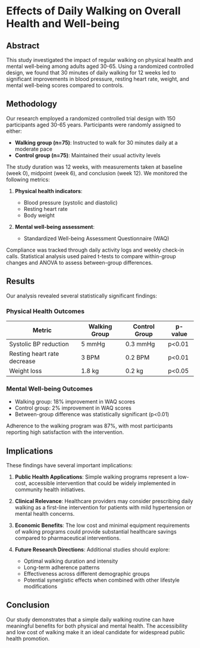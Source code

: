 # Effects of Daily Walking on Overall Health and Well-being

## Abstract

This study investigated the impact of regular walking on physical health and mental well-being among adults aged 30-65. Using a randomized controlled design, we found that 30 minutes of daily walking for 12 weeks led to significant improvements in blood pressure, resting heart rate, weight, and mental well-being scores compared to controls.

## Methodology

Our research employed a randomized controlled trial design with 150 participants aged 30-65 years. Participants were randomly assigned to either:

- **Walking group (n=75)**: Instructed to walk for 30 minutes daily at a moderate pace
- **Control group (n=75)**: Maintained their usual activity levels

The study duration was 12 weeks, with measurements taken at baseline (week 0), midpoint (week 6), and conclusion (week 12). We monitored the following metrics:

1. **Physical health indicators**:
   - Blood pressure (systolic and diastolic)
   - Resting heart rate
   - Body weight

2. **Mental well-being assessment**:
   - Standardized Well-being Assessment Questionnaire (WAQ)

Compliance was tracked through daily activity logs and weekly check-in calls. Statistical analysis used paired t-tests to compare within-group changes and ANOVA to assess between-group differences.

## Results

Our analysis revealed several statistically significant findings:

### Physical Health Outcomes

| Metric | Walking Group | Control Group | p-value |
|--------|--------------|--------------|---------|
| Systolic BP reduction | 5 mmHg | 0.3 mmHg | p<0.01 |
| Resting heart rate decrease | 3 BPM | 0.2 BPM | p<0.01 |
| Weight loss | 1.8 kg | 0.2 kg | p<0.05 |

### Mental Well-being Outcomes

- Walking group: 18% improvement in WAQ scores
- Control group: 2% improvement in WAQ scores
- Between-group difference was statistically significant (p<0.01)

Adherence to the walking program was 87%, with most participants reporting high satisfaction with the intervention.

## Implications

These findings have several important implications:

1. **Public Health Applications**: Simple walking programs represent a low-cost, accessible intervention that could be widely implemented in community health initiatives.

2. **Clinical Relevance**: Healthcare providers may consider prescribing daily walking as a first-line intervention for patients with mild hypertension or mental health concerns.

3. **Economic Benefits**: The low cost and minimal equipment requirements of walking programs could provide substantial healthcare savings compared to pharmaceutical interventions.

4. **Future Research Directions**: Additional studies should explore:
   - Optimal walking duration and intensity
   - Long-term adherence patterns
   - Effectiveness across different demographic groups
   - Potential synergistic effects when combined with other lifestyle modifications

## Conclusion

Our study demonstrates that a simple daily walking routine can have meaningful benefits for both physical and mental health. The accessibility and low cost of walking make it an ideal candidate for widespread public health promotion.

